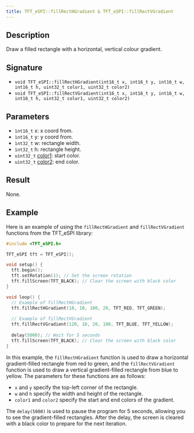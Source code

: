 ```yaml
---
title: TFT_eSPI::fillRectHGradient & TFT_eSPI::fillRectVGradient
---
```


## Description

Draw a filled rectangle with a horizontal, vertical colour gradient.

## Signature

* `void TFT_eSPI::fillRectHGradient(int16_t x, int16_t y, int16_t w, int16_t h, uint32_t color1, uint32_t color2)`
* `void TFT_eSPI::fillRectVGradient(int16_t x, int16_t y, int16_t w, int16_t h, uint32_t color1, uint32_t color2)`

## Parameters

* `ìnt16_t` x: x coord from.
* `ìnt16_t` y: y coord from.
* `ìnt32_t` w: rectangle width.
* `ìnt32_t` h: rectangle height.
* `uìnt32_t` [color1](../colors.md): start color.
* `uìnt32_t` [color2](../colors.md): end color.

## Result

None.

## Example

Here is an example of using the `fillRectHGradient` and `fillRectVGradient` functions from the TFT_eSPI library:

```cpp
#include <TFT_eSPI.h>

TFT_eSPI tft = TFT_eSPI();

void setup() {
  tft.begin();
  tft.setRotation(1); // Set the screen rotation
  tft.fillScreen(TFT_BLACK); // Clear the screen with black color
}

void loop() {
  // Example of fillRectHGradient
  tft.fillRectHGradient(10, 10, 100, 20, TFT_RED, TFT_GREEN);
  
  // Example of fillRectVGradient
  tft.fillRectVGradient(120, 10, 20, 100, TFT_BLUE, TFT_YELLOW);
  
  delay(5000); // Wait for 5 seconds
  tft.fillScreen(TFT_BLACK); // Clear the screen with black color
}
```

In this example, the `fillRectHGradient` function is used to draw a horizontal gradient-filled rectangle from red to
green, and the `fillRectVGradient` function is used to draw a vertical gradient-filled rectangle from blue to yellow.
The parameters for these functions are as follows:

- `x` and `y` specify the top-left corner of the rectangle.
- `w` and `h` specify the width and height of the rectangle.
- `color1` and `color2` specify the start and end colors of the gradient.

The `delay(5000)` is used to pause the program for 5 seconds, allowing you to see the gradient-filled rectangles. After
the delay, the screen is cleared with a black color to prepare for the next iteration.
